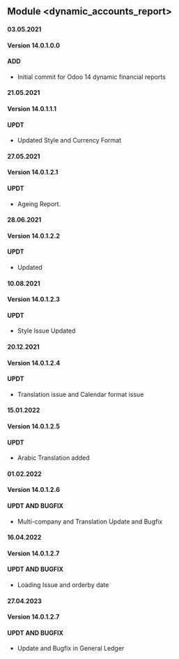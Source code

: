 ## Module <dynamic_accounts_report>

#### 03.05.2021
#### Version 14.0.1.0.0
#### ADD
- Initial commit for Odoo 14 dynamic financial reports

#### 21.05.2021
#### Version 14.0.1.1.1
#### UPDT
- Updated Style and Currency Format

#### 27.05.2021
#### Version 14.0.1.2.1
#### UPDT
- Ageing Report.


#### 28.06.2021
#### Version 14.0.1.2.2
#### UPDT
- Updated

#### 10.08.2021
#### Version 14.0.1.2.3
#### UPDT
- Style Issue Updated


#### 20.12.2021
#### Version 14.0.1.2.4
#### UPDT
- Translation issue and Calendar format issue

#### 15.01.2022
#### Version 14.0.1.2.5
#### UPDT
- Arabic Translation added

#### 01.02.2022
#### Version 14.0.1.2.6
#### UPDT AND BUGFIX
- Multi-company and Translation Update and Bugfix

#### 16.04.2022
#### Version 14.0.1.2.7
#### UPDT AND BUGFIX
- Loading Issue and orderby date

#### 27.04.2023
#### Version 14.0.1.2.7
#### UPDT AND BUGFIX
- Update and Bugfix in General Ledger